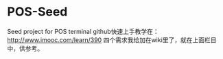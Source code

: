POS-Seed
========
Seed project for POS terminal
github快速上手教学在：http://www.imooc.com/learn/390
四个需求我给加在wiki里了，就在上面栏目中，供参考。
